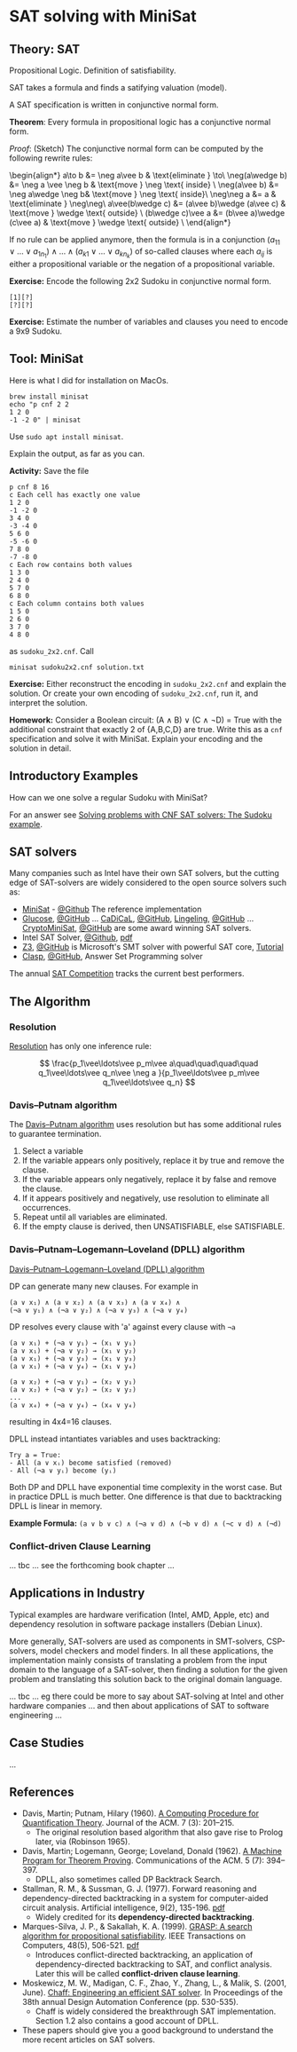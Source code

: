 # SAT solving with MiniSat

## Theory: SAT

Propositional Logic. Definition of satisfiability. 

SAT takes a formula and finds a satifying valuation (model).

A SAT specification is written in conjunctive normal form. 

**Theorem**: Every formula in propositional logic has a conjunctive normal form.

*Proof*: (Sketch) The conjunctive normal form can be computed by the following rewrite rules: 

\begin{align*}
a\to b &= \neg a\vee b & \text{eliminate } \to\\
\neg(a\wedge b) &= \neg a \vee \neg b & \text{move } \neg \text{ inside} \\
\neg(a\vee b) &= \neg a\wedge \neg b& \text{move } \neg \text{ inside}\\
\neg\neg a &= a & \text{eliminate } \neg\neg\\
a\vee(b\wedge c) &= (a\vee b)\wedge (a\vee c) & \text{move } \wedge \text{ outside} \\
(b\wedge c)\vee a &= (b\vee a)\wedge (c\vee a) & \text{move } \wedge \text{ outside} \\
\end{align*}

If no rule can be applied anymore, then the formula is in a conjunction $(a_{11}\vee\ldots\vee a_{1n_1})\wedge \ldots \wedge (a_{k1}\vee \ldots \vee a_{kn_k})$ of so-called clauses where each $a_{ij}$ is either a propositional variable or the negation of a propositional variable.

**Exercise:** Encode the following 2x2 Sudoku in conjunctive normal form.
```
[1][?]
[?][?]
```

**Exercise:** Estimate the number of variables and clauses you need to encode a 9x9 Sudoku.

## Tool: MiniSat

Here is what I did for installation on MacOs.
```
brew install minisat
echo "p cnf 2 2
1 2 0
-1 -2 0" | minisat
```
Use `sudo apt install minisat`.

Explain the output, as far as you can.

**Activity:** Save the file
```
p cnf 8 16
c Each cell has exactly one value
1 2 0
-1 -2 0
3 4 0
-3 -4 0
5 6 0
-5 -6 0
7 8 0
-7 -8 0
c Each row contains both values
1 3 0
2 4 0
5 7 0
6 8 0
c Each column contains both values
1 5 0
2 6 0
3 7 0
4 8 0
```
as `sudoku_2x2.cnf`. Call
```
minisat sudoku2x2.cnf solution.txt
```

**Exercise:** Either reconstruct the encoding in `sudoku_2x2.cnf` and explain the solution. Or create your own encoding of `sudoku_2x2.cnf`, run it, and interpret the solution. 

**Homework:** Consider a Boolean circuit: (A ∧ B) ∨ (C ∧ ¬D) = True with the additional constraint that exactly 2 of {A,B,C,D} are true. Write this as a `cnf` specification and solve it with MiniSat. Explain your encoding and the solution in detail.

## Introductory Examples

How can we one solve a regular Sudoku with MiniSat?

For an answer see [Solving problems with CNF SAT solvers: The Sudoku example](https://users.aalto.fi/~tjunttil/2020-DP-AUT/notes-sat/solving.html#solving-problems-with-cnf-sat-solvers-the-sudoku-example).


## SAT solvers

Many companies such as Intel have their own SAT solvers, but the cutting edge of SAT-solvers are widely considered to the open source solvers such as:

- [MiniSat](http://minisat.se/) - [@Github](https://github.com/niklasso/minisat) The reference implementation
- [Glucose](https://www.labri.fr/perso/lsimon/glucose/), [@GitHub](https://github.com/audemard/glucose) ... [CaDiCaL](http://fmv.jku.at/cadical/), [@GitHub](https://github.com/arminbiere/cadical), [Lingeling](http://fmv.jku.at/lingeling/), [@GitHub](https://github.com/arminbiere/lingeling) ... [CryptoMiniSat](https://www.msoos.org/cryptominisat5/), [@GitHub](https://github.com/msoos/cryptominisat) are some award winning SAT solvers. 
- Intel SAT Solver, [@Github](https://github.com/alexander-nadel/intel_sat_solver), [pdf](https://drops.dagstuhl.de/entities/document/10.4230/LIPIcs.SAT.2022.8)
- [Z3](https://microsoft.github.io/z3guide/), [@GitHub](https://github.com/Z3Prover/z3) is Microsoft's SMT solver with powerful SAT core, [Tutorial](https://theory.stanford.edu/~nikolaj/programmingz3.html)
- [Clasp](https://potassco.org/clasp/), [@GitHub](https://github.com/potassco/clasp), Answer Set Programming solver

The annual [SAT Competition](http://www.satcompetition.org/) tracks the current best performers.

## The Algorithm

### Resolution

[Resolution](https://en.wikipedia.org/wiki/Resolution_(logic)) has only one inference rule:

$$
\frac{p_1\vee\ldots\vee p_m\vee a\quad\quad\quad\quad q_1\vee\ldots\vee q_n\vee \neg a }{p_1\vee\ldots\vee p_m\vee q_1\vee\ldots\vee q_n}
$$

### Davis–Putnam algorithm

The [Davis–Putnam algorithm](https://en.wikipedia.org/wiki/Davis%E2%80%93Putnam_algorithm) uses resolution but has some additional rules to guarantee termination. 

1. Select a variable
2. If the variable appears only positively, replace it by true and remove the clause.
3. If the variable appears only negatively, replace it by false and remove the clause. 
4. If it appears positively and negatively, use resolution to eliminate all occurrences. 
5. Repeat until all variables are eliminated.
6. If the empty clause is derived, then UNSATISFIABLE, else SATISFIABLE.

### Davis–Putnam–Logemann–Loveland (DPLL) algorithm

[Davis–Putnam–Logemann–Loveland (DPLL) algorithm](https://en.wikipedia.org/wiki/DPLL_algorithm) 

DP can generate many new clauses. For example in
```
(a ∨ x₁) ∧ (a ∨ x₂) ∧ (a ∨ x₃) ∧ (a ∨ x₄) ∧
(¬a ∨ y₁) ∧ (¬a ∨ y₂) ∧ (¬a ∨ y₃) ∧ (¬a ∨ y₄)
```
DP resolves every clause with 'a' against every clause with `¬a`
```
(a ∨ x₁) + (¬a ∨ y₁) → (x₁ ∨ y₁)
(a ∨ x₁) + (¬a ∨ y₂) → (x₁ ∨ y₂)  
(a ∨ x₁) + (¬a ∨ y₃) → (x₁ ∨ y₃)
(a ∨ x₁) + (¬a ∨ y₄) → (x₁ ∨ y₄)

(a ∨ x₂) + (¬a ∨ y₁) → (x₂ ∨ y₁)
(a ∨ x₂) + (¬a ∨ y₂) → (x₂ ∨ y₂)
...
(a ∨ x₄) + (¬a ∨ y₄) → (x₄ ∨ y₄)
```
resulting in 4x4=16 clauses.

DPLL instead intantiates variables and uses backtracking:
```
Try a = True:
- All (a ∨ xᵢ) become satisfied (removed)
- All (¬a ∨ yᵢ) become (yᵢ)
```

Both DP and DPLL have exponential time complexity in the worst case. But in practice DPLL is much better. One difference is that due to backtracking DPLL is linear in memory. 

**Example Formula:** `(a ∨ b ∨ c) ∧ (¬a ∨ d) ∧ (¬b ∨ d) ∧ (¬c ∨ d) ∧ (¬d)`

### Conflict-driven Clause Learning

... tbc ... see the forthcoming book chapter ...

## Applications in Industry

Typical examples are hardware verification (Intel, AMD, Apple, etc) and dependency resolution in software package installers (Debian Linux).

More generally, SAT-solvers are used as components in SMT-solvers, CSP-solvers, model checkers and model finders. In all these applications, the implementation mainly consists of translating a problem from the input domain to the language of a SAT-solver, then finding a solution for the given problem and translating this solution back to the original domain language.

... tbc ... eg there could be more to say about SAT-solving at Intel and other hardware companies ... and then about applications of SAT to software engineering ...

## Case Studies

...


## References

- Davis, Martin; Putnam, Hilary (1960). [A Computing Procedure for Quantification Theory](https://doi.org/10.1145%2F321033.321034). Journal of the ACM. 7 (3): 201–215. 
    - The original resolution based algorithm that also gave rise to Prolog later, via (Robinson 1965).
- Davis, Martin; Logemann, George; Loveland, Donald (1962). [A Machine Program for Theorem Proving](http://portal.acm.org/citation.cfm?doid=368273.368557). Communications of the ACM. 5 (7): 394–397. 
    - DPLL, also sometimes called DP Backtrack Search.
- Stallman, R. M., & Sussman, G. J. (1977). Forward reasoning and dependency-directed backtracking in a system for computer-aided circuit analysis. Artificial intelligence, 9(2), 135-196. [pdf](https://apps.dtic.mil/sti/tr/pdf/ADA035719.pdf)
    - Widely credited for its **dependency-directed backtracking**.
- Marques-Silva, J. P., & Sakallah, K. A. (1999). [GRASP: A search algorithm for propositional satisfiability](https://scholar.google.com/scholar?hl=en&as_sdt=0%2C5&q=GRASP%3A+A+search+algorithm+for+propositional+satisfiability&btnG=). IEEE Transactions on Computers, 48(5), 506-521. [pdf](https://ieeexplore.ieee.org/iel5/12/16670/00769433.pdf) 
    - Introduces conflict-directed backtracking, an application of dependency-directed backtracking to SAT, and conflict analysis. Later this will be called **conflict-driven clause learning**.
- Moskewicz, M. W., Madigan, C. F., Zhao, Y., Zhang, L., & Malik, S. (2001, June). [Chaff: Engineering an efficient SAT solver](https://scholar.google.com/scholar?hl=en&as_sdt=0%2C5&q=Chaff%3A+Engineering+an+efficient+SAT+solver&btnG=). In Proceedings of the 38th annual Design Automation Conference (pp. 530-535). 
    - Chaff is widely considered the breakthrough SAT implementation. Section 1.2 also contains a good account of DPLL.
- These papers should give you a good background to understand the more recent articles on SAT solvers.





